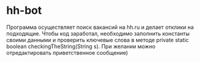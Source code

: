# hh-bot
Программа осуществляет поиск вакансий на hh.ru и делает отклики на подходящие.
Чтобы код заработал, необходимо заполнить константы своими данными и проверить ключевые слова в методе private static boolean checkingTheString(String s).
При желании можно отредактировать приветственное сообщение)
